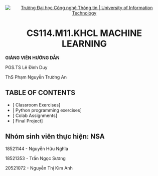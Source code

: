 <p align="center">
  <a href="https://www.uit.edu.vn/" title="Trường Đại học Công nghệ Thông tin" style="border: 5;">
    <img src="https://i.imgur.com/WmMnSRt.png" alt="Trường Đại học Công nghệ Thông tin | University of Information Technology">
  </a>
</p>

<!-- Title -->
<h1 align="center"><b>CS114.M11.KHCL  MACHINE LEARNING</b></h1>

<b>GIẢNG VIÊN HƯỚNG DẪN</b>

PGS.TS Lê Đình Duy

ThS Phạm Nguyễn Trường An

## TABLE OF CONTENTS
* [ Classroom Exercises]
* [ Python programming exercises]
* [ Colab Assignments]
* [ Final Project]



## Nhóm sinh viên thực hiện: NSA

18521144 - Nguyễn Hữu Nghĩa

18521353 - Trần Ngọc Sương

20521072 - Nguyễn Thị Kim Anh
